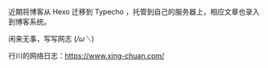 
近期将博客从 Hexo 迁移到 Typecho ，托管到自己的服务器上，相应文章也录入到博客系统。

闲来无事，写写网志 (*/ω＼*)

行川的网络日志：https://www.xing-chuan.com/
